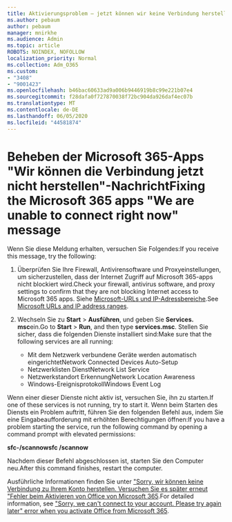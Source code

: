 ```yaml
---
title: Aktivierungsproblem – jetzt können wir keine Verbindung herstellen
ms.author: pebaum
author: pebaum
manager: mnirkhe
ms.audience: Admin
ms.topic: article
ROBOTS: NOINDEX, NOFOLLOW
localization_priority: Normal
ms.collection: Adm_O365
ms.custom:
- "3408"
- "9001423"
ms.openlocfilehash: b46bac60633ad9a006b9446919b8c99e221b07e4
ms.sourcegitcommit: f28dafa0f727870038f72bc904da926daf4ec07b
ms.translationtype: MT
ms.contentlocale: de-DE
ms.lasthandoff: 06/05/2020
ms.locfileid: "44581874"
---
```

# <a name="fixing-the-microsoft-365-apps-we-are-unable-to-connect-right-now-message"></a><span data-ttu-id="35232-102">Beheben der Microsoft 365-Apps "Wir können die Verbindung jetzt nicht herstellen"-Nachricht</span><span class="sxs-lookup"><span data-stu-id="35232-102">Fixing the Microsoft 365 apps "We are unable to connect right now" message</span></span>

<span data-ttu-id="35232-103">Wenn Sie diese Meldung erhalten, versuchen Sie Folgendes:</span><span class="sxs-lookup"><span data-stu-id="35232-103">If you receive this message, try the following:</span></span>

1. <span data-ttu-id="35232-104">Überprüfen Sie Ihre Firewall, Antivirensoftware und Proxyeinstellungen, um sicherzustellen, dass der Internet Zugriff auf Microsoft 365-apps nicht blockiert wird.</span><span class="sxs-lookup"><span data-stu-id="35232-104">Check your firewall, antivirus software, and proxy settings to confirm that they are not blocking Internet access to Microsoft 365 apps.</span></span> <span data-ttu-id="35232-105">Siehe [Microsoft-URLs und IP-Adressbereiche](https://docs.microsoft.com/office365/enterprise/urls-and-ip-address-ranges).</span><span class="sxs-lookup"><span data-stu-id="35232-105">See [Microsoft URLs and IP address ranges](https://docs.microsoft.com/office365/enterprise/urls-and-ip-address-ranges).</span></span>

2. <span data-ttu-id="35232-106">Wechseln Sie zu **Start**  >  **Ausführen**, und geben Sie **Services. msc**ein.</span><span class="sxs-lookup"><span data-stu-id="35232-106">Go to **Start** > **Run**, and then type **services.msc**.</span></span> <span data-ttu-id="35232-107">Stellen Sie sicher, dass die folgenden Dienste installiert sind:</span><span class="sxs-lookup"><span data-stu-id="35232-107">Make sure that the following services are all running:</span></span>
    - <span data-ttu-id="35232-108">Mit dem Netzwerk verbundene Geräte werden automatisch eingerichtet</span><span class="sxs-lookup"><span data-stu-id="35232-108">Network Connected Devices Auto-Setup</span></span>
    - <span data-ttu-id="35232-109">Netzwerklisten Dienst</span><span class="sxs-lookup"><span data-stu-id="35232-109">Network List Service</span></span>
    - <span data-ttu-id="35232-110">Netzwerkstandort Erkennung</span><span class="sxs-lookup"><span data-stu-id="35232-110">Network Location Awareness</span></span>
    - <span data-ttu-id="35232-111">Windows-Ereignisprotokoll</span><span class="sxs-lookup"><span data-stu-id="35232-111">Windows Event Log</span></span>

<span data-ttu-id="35232-112">Wenn einer dieser Dienste nicht aktiv ist, versuchen Sie, ihn zu starten.</span><span class="sxs-lookup"><span data-stu-id="35232-112">If one of these services is not running, try to start it.</span></span> <span data-ttu-id="35232-113">Wenn beim Starten des Diensts ein Problem auftritt, führen Sie den folgenden Befehl aus, indem Sie eine Eingabeaufforderung mit erhöhten Berechtigungen öffnen:</span><span class="sxs-lookup"><span data-stu-id="35232-113">If you have a problem starting the service, run the following command by opening a command prompt with elevated permissions:</span></span>

<span data-ttu-id="35232-114">**sfc-/scannow**</span><span class="sxs-lookup"><span data-stu-id="35232-114">**sfc /scannow**</span></span>

<span data-ttu-id="35232-115">Nachdem dieser Befehl abgeschlossen ist, starten Sie den Computer neu.</span><span class="sxs-lookup"><span data-stu-id="35232-115">After this command finishes, restart the computer.</span></span>

<span data-ttu-id="35232-116">Ausführliche Informationen finden Sie unter ["Sorry, wir können keine Verbindung zu Ihrem Konto herstellen. Versuchen Sie es später erneut "Fehler beim Aktivieren von Office von Microsoft 365](https://docs.microsoft.com/office/troubleshoot/activation-installation/issue-when-activate-office-from-office-365).</span><span class="sxs-lookup"><span data-stu-id="35232-116">For detailed information, see ["Sorry, we can't connect to your account. Please try again later" error when you activate Office from Microsoft 365](https://docs.microsoft.com/office/troubleshoot/activation-installation/issue-when-activate-office-from-office-365).</span></span>